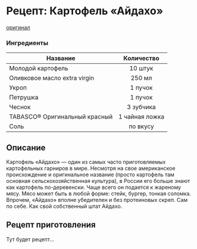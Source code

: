 # Рецепт: Картофель «Айдахо»
[оригинал](https://eda.ru/recepty/osnovnye-blyuda/kartofel-ajdaho-30625)

### Ингредиенты
| Название        	| Количество  |
| -------------   	            |:-----------------:|
| Молодой картофель 	| 10 штук 		|
| Оливковое масло extra virgin 	| 250 мл      	|
| Укроп	| 1 пучок  	|
| Петрушка	| 1 пучок     	|
| Чеснок	| 3 зубчика      	|
| TABASCO® Оригинальный красный	| 1 чайная ложка    	|
| Соль	| по вкусу    	|

## Описание
Картофель «Айдахо» — один из самых часто приготовляемых картофельных гарниров в мире. Несмотря на свое американское происхождение и оригинальное название (просто картофель там основная сельскохозяйственная культура), в России его больше знают как картофель по-деревенски. Чаще всего он подается к жареному мясу. Мясо может быть в любой форме: стейк, бургер, тонкая соломка. Впрочем, «Айдахо» вполне убедителен и без протеиновых скреп. Сам по себе. Как свой собственный штат Айдахо.
## Рецепт приготовления
Тут будет рецепт...